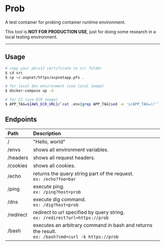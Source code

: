 # Prob

A test container for probing container runtime environment.

This tool is **NOT FOR PRODUCTION USE**, just for doing some research in a local testing environment.

---

## Usage

```bash
# copy your pkcs12 certificate to src folder
$ cd src
$ cp ~/.aspnet/https/aspnetapp.pfx .

# for local dev environment (use local image)
$ docker-compose up -d

# for CI (use ECR image)
$ APP_TAG=${AWS_ECR_URL}/`cat .env|grep APP_TAG|sed -e 's/APP_TAG=//'` docker-compose up -d
```

## Endpoints

|Path|Description|
|:--|:--|
|/|"Hello, world"|
|/envs|shows all environment variables. |
|/headers|shows all request headers. |
|/cookies|shows all cookies. |
|/echo|returns the query string part of the request. <br>`ex: /echo?foo=bar`|
|/ping|execute ping. <br>`ex: /ping?host=prob`|
|/dns|execute dig command. <br>`ex: /dig?host=prob`|
|/redirect|redirect to url specified by query string. <br>`ex: /redirect?url=https://prob`|
|/bash|executes an arbitrary command in bash and returns the result. <br>`ex: /bash?cmd=curl -k https://prob`|
